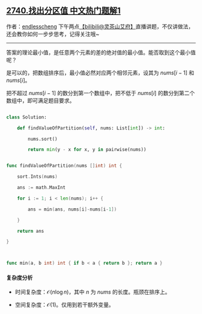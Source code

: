 ## [2740.找出分区值 中文热门题解1](https://leetcode.cn/problems/find-the-value-of-the-partition/solutions/100000/nao-jin-ji-zhuan-wan-by-endlesscheng-sihd)

作者：[endlesscheng](https://leetcode.cn/u/endlesscheng)
下午两点[【biIibiIi@灵茶山艾府】](https://space.bilibili.com/206214)直播讲题，不仅讲做法，还会教你如何一步步思考，记得关注哦~

---

答案的理论最小值，是任意两个元素的差的绝对值的最小值。能否取到这个最小值呢？

是可以的，把数组排序后，最小值必然对应两个相邻元素，设其为 $\textit{nums}[i-1]$ 和 $\textit{nums}[i]$。

把不超过 $\textit{nums}[i-1]$ 的数分到第一个数组中，把不低于 $\textit{nums}[i]$ 的数分到第二个数组中，即可满足题目要求。

```py [sol-Python3]
class Solution:
    def findValueOfPartition(self, nums: List[int]) -> int:
        nums.sort()
        return min(y - x for x, y in pairwise(nums))
```

```go [sol-Go]
func findValueOfPartition(nums []int) int {
	sort.Ints(nums)
	ans := math.MaxInt
	for i := 1; i < len(nums); i++ {
		ans = min(ans, nums[i]-nums[i-1])
	}
	return ans
}

func min(a, b int) int { if b < a { return b }; return a }
```

#### 复杂度分析

- 时间复杂度：$\mathcal{O}(n\log n)$，其中 $n$ 为 $\textit{nums}$ 的长度。瓶颈在排序上。
- 空间复杂度：$\mathcal{O}(1)$。仅用到若干额外变量。
